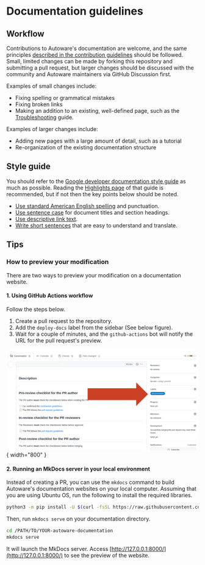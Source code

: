# Documentation guidelines

## Workflow

Contributions to Autoware's documentation are welcome, and the same principles [described in the contribution guidelines](../index.md#pull-requests) should be followed. Small, limited changes can be made by forking this repository and submitting a pull request, but larger changes should be discussed with the community and Autoware maintainers via GitHub Discussion first.

Examples of small changes include:

- Fixing spelling or grammatical mistakes
- Fixing broken links
- Making an addition to an existing, well-defined page, such as the [Troubleshooting](../../support/troubleshooting.md) guide.

Examples of larger changes include:

- Adding new pages with a large amount of detail, such as a tutorial
- Re-organization of the existing documentation structure

## Style guide

You should refer to the [Google developer documentation style guide](https://developers.google.com/style) as much as possible. Reading the [Highlights page](https://developers.google.com/style/highlights) of that guide is recommended, but if not then the key points below should be noted.

- [Use standard American English spelling](https://developers.google.com/style/spelling) and punctuation.
- [Use sentence case](https://developers.google.com/style/capitalization) for document titles and section headings.
- [Use descriptive link text](https://developers.google.com/style/link-text).
- [Write short sentences](https://developers.google.com/style/translation#write-short,-clear,-and-precise-sentences) that are easy to understand and translate.

## Tips

### How to preview your modification

There are two ways to preview your modification on a documentation website.

#### 1. Using GitHub Actions workflow

Follow the steps below.

1. Create a pull request to the repository.
2. Add the `deploy-docs` label from the sidebar (See below figure).
3. Wait for a couple of minutes, and the `github-actions` bot will notify the URL for the pull request's preview.

![deploy-docs-label](images/deploy-docs-label-for-pull-request.png){ width="800" }

#### 2. Running an MkDocs server in your local environment

Instead of creating a PR, you can use the `mkdocs` command to build Autoware's documentation websites on your local computer.
Assuming that you are using Ubuntu OS, run the following to install the required libraries.

```bash
python3 -m pip install -U $(curl -fsSL https://raw.githubusercontent.com/autowarefoundation/autoware-github-actions/main/deploy-docs/mkdocs-requirements.txt)
```

Then, run `mkdocs serve` on your documentation directory.

```bash
cd /PATH/TO/YOUR-autoware-documentation
mkdocs serve
```

It will launch the MkDocs server. Access [http://127.0.0.1:8000/](http://127.0.0.1:8000/) to see the preview of the website.
